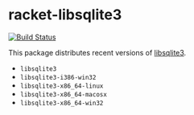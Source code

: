 # racket-libsqlite3

[![Build Status](https://img.shields.io/endpoint.svg?url=https%3A%2F%2Factions-badge.atrox.dev%2FBogdanp%2Fracket-libsqlite3%2Fbadge&style=flat)](https://actions-badge.atrox.dev/Bogdanp/racket-libsqlite3/goto)

This package distributes recent versions of [libsqlite3].

* `libsqlite3`
* `libsqlite3-i386-win32`
* `libsqlite3-x86_64-linux`
* `libsqlite3-x86_64-macosx`
* `libsqlite3-x86_64-win32`

[libsqlite3]: https://github.com/sqlite/sqlite
